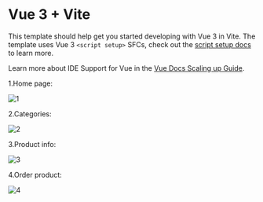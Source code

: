 # Vue 3 + Vite

This template should help get you started developing with Vue 3 in Vite. The template uses Vue 3 `<script setup>` SFCs, check out the [script setup docs](https://v3.vuejs.org/api/sfc-script-setup.html#sfc-script-setup) to learn more.

Learn more about IDE Support for Vue in the [Vue Docs Scaling up Guide](https://vuejs.org/guide/scaling-up/tooling.html#ide-support).

1.Home page:

![1](https://github.com/user-attachments/assets/fb01010b-bf58-4698-83c1-62aaad79f3e3)

2.Categories:

![2](https://github.com/user-attachments/assets/94c095bf-b18b-4993-8ea0-5fd9eea800d2)

3.Product info:

![3](https://github.com/user-attachments/assets/f0f8c0a8-a792-4610-b743-bf65eaaa722f)

4.Order product:

![4](https://github.com/user-attachments/assets/6396b307-fffc-41f9-8208-38c598005ccc)
